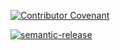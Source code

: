 [![Contributor Covenant](https://img.shields.io/badge/Contributor%20Covenant-v1.4%20adopted-ff69b4.svg)](code-of-conduct.md)

[![semantic-release](https://img.shields.io/badge/%20%20%F0%9F%93%A6%F0%9F%9A%80-semantic--release-e10079.svg)](https://github.com/semantic-release/semantic-release)
